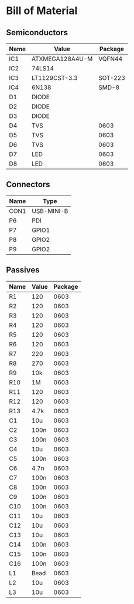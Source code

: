 # Bill of Material

## Semiconductors

| Name | Value              | Package       |
|------|--------------------|---------------|
| IC1  | ATXMEGA128A4U-M    | VQFN44        |
| IC2  | 74LS14             |               |
| IC3  | LT1129CST-3.3      | SOT-223       |
| IC4  | 6N138              | SMD-8         |
| D1   | DIODE              |               |
| D2   | DIODE              |               |
| D3   | DIODE              |               |
| D4   | TVS                | 0603          |
| D5   | TVS                | 0603          |
| D6   | TVS                | 0603          |
| D7   | LED                | 0603          |
| D8   | LED                | 0603          |

## Connectors
| Name | Type               |
|------|--------------------|
| CON1 | USB-MINI-B         |
| P6   | PDI                |
| P7   | GPIO1              |
| P8   | GPIO2              |
| P9   | GPIO2              |

## Passives
| Name | Value              | Package       |
|------|--------------------|---------------|
| R1   | 120                | 0603          |
| R2   | 120                | 0603          |
| R3   | 120                | 0603          |
| R4   | 120                | 0603          |
| R5   | 120                | 0603          |
| R6   | 120                | 0603          |
| R7   | 220                | 0603          |
| R8   | 270                | 0603          |
| R9   | 10k                | 0603          |
| R10  | 1M                 | 0603          |
| R11  | 120                | 0603          |
| R12  | 120                | 0603          |
| R13  | 4.7k               | 0603          |
| C1   | 10u                | 0603          |
| C2   | 100n               | 0603          |
| C3   | 100n               | 0603          |
| C4   | 10u                | 0603          |
| C5   | 100n               | 0603          |
| C6   | 4.7n               | 0603          |
| C7   | 100n               | 0603          |
| C8   | 100n               | 0603          |
| C9   | 100n               | 0603          |
| C10  | 100n               | 0603          |
| C11  | 10u                | 0603          |
| C12  | 10u                | 0603          |
| C13  | 10u                | 0603          |
| C14  | 100n               | 0603          |
| C15  | 100n               | 0603          |
| C16  | 100n               | 0603          |
| L1   | Bead               | 0603          |
| L2   | 10u                | 0603          |
| L3   | 10u                | 0603          |
